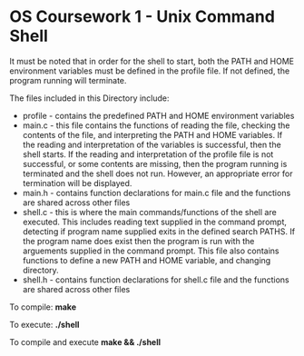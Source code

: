 # OS Coursework 1 - Unix Command Shell

It must be noted that in order for the shell to start, both the PATH and HOME environment variables must be defined in the profile file.
If not defined, the program running will terminate.

The files included in this Directory include:

- profile - contains the predefined PATH and HOME environment variables
- main.c - this file contains the functions of reading the file, checking the contents of the file, and interpreting the PATH and HOME variables. If the reading and interpretation of the variables is successful, then the shell starts. If the reading and interpretation of the profile file is not successful, or some contents are missing, then the program running is terminated and the shell does not run. However, an appropriate error for termination will be displayed.
- main.h - contains function declarations for main.c file and the functions are shared across other files
- shell.c - this is where the main commands/functions of the shell are executed. This includes reading text supplied in the command prompt, detecting if program name supplied exits in the defined search PATHS. If the program name does exist then the program is run with the arguements supplied in the command prompt. This file also contains functions to define a new PATH and HOME variable, and changing directory.
- shell.h - contains function declarations for shell.c file and the functions are shared across other files

To compile:
**make**

To execute:
**./shell**

To compile and execute 
**make && ./shell**

